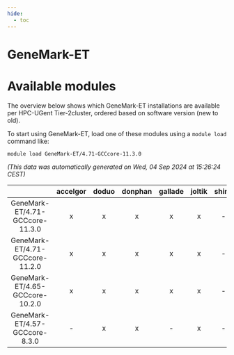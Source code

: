 ```yaml
---
hide:
  - toc
---
```


GeneMark-ET
===========

# Available modules


The overview below shows which GeneMark-ET installations are available per HPC-UGent Tier-2cluster, ordered based on software version (new to old).

To start using GeneMark-ET, load one of these modules using a `module load` command like:

```shell
module load GeneMark-ET/4.71-GCCcore-11.3.0
```

*(This data was automatically generated on Wed, 04 Sep 2024 at 15:26:24 CEST)*  

| |accelgor|doduo|donphan|gallade|joltik|shinx|skitty|
| :---: | :---: | :---: | :---: | :---: | :---: | :---: | :---: |
|GeneMark-ET/4.71-GCCcore-11.3.0|x|x|x|x|x|-|x|
|GeneMark-ET/4.71-GCCcore-11.2.0|x|x|x|x|x|-|x|
|GeneMark-ET/4.65-GCCcore-10.2.0|x|x|x|x|x|-|x|
|GeneMark-ET/4.57-GCCcore-8.3.0|-|x|x|-|x|-|x|
